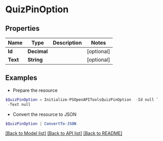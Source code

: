 # QuizPinOption
## Properties

Name | Type | Description | Notes
------------ | ------------- | ------------- | -------------
**Id** | **Decimal** |  | [optional] 
**Text** | **String** |  | [optional] 

## Examples

- Prepare the resource
```powershell
$QuizPinOption = Initialize-PSOpenAPIToolsQuizPinOption  -Id null `
 -Text null
```

- Convert the resource to JSON
```powershell
$QuizPinOption | ConvertTo-JSON
```

[[Back to Model list]](../README.md#documentation-for-models) [[Back to API list]](../README.md#documentation-for-api-endpoints) [[Back to README]](../README.md)

